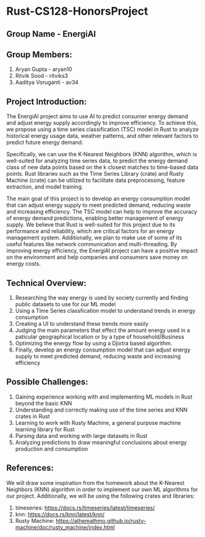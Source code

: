 # Rust-CS128-HonorsProject
## Group Name - EnergiAI

## Group Members:
 
1. Aryan Gupta - aryan10
2. Ritvik Sood - ritviks3
3. Aaditya Voruganti - av34

## Project Introduction:
  
The EnergiAI project aims to use AI to predict consumer energy demand and adjust energy supply accordingly to improve efficiency. To achieve this, we propose using   a time series classification (TSC) model in Rust to analyze historical energy usage data, weather patterns, and other relevant factors to predict future energy       demand.

Specifically, we can use the K-Nearest Neighbors (KNN) algorithm, which is well-suited for analyzing time series data, to predict the energy demand class of new  data points based on the k closest matches to time-based data points. Rust libraries such as the Time Series Library (crate) and Rusty Machine (crate) can be utilized to facilitate data preprocessing, feature extraction, and model training.

The main goal of this project is to develop an energy consumption model that can adjust energy supply to meet predicted demand, reducing waste and increasing efficiency. The TSC model can help to improve the accuracy of energy demand predictions, enabling better management of energy supply. We believe that Rust is well-suited for this project due to its performance and reliability, which are critical factors for an energy management system. Additionally, we plan to make use of some of its useful features like network communication and multi-threading. By improving energy efficiency, the EnergiAI project can have a positive impact on the environment and help companies and consumers save money on energy costs.

## Technical Overview:
  
 1. Researching the way energy is used by society currently and finding public datasets to use for our ML model
 2. Using a Time Series classfication model to understand trends in energy consumption
 3. Creating a UI to understand these trends more easily
 4. Judging the main parameters that effect the amount energy used in a paticular geographical location or by a type of household/Business
 5. Optimizing the energy flow by using a Djixtra based algorithm.
 6. Finally, develop an energy consumption model that can adjust energy supply to meet predicted demand, reducing waste and increasing efficiency

## Possible Challenges:

1. Gaining experience working with and implementing ML models in Rust beyond the basic KNN
2. Understanding and correctly making use of the time series and KNN crates in Rust
3. Learning to work with Rusty Machine, a general purpose machine learning library for Rust
4. Parsing data and working with large datasets in Rust
5. Analyzing predictions to draw meaningful conclusions about energy production and consumption

## References:

We will draw some inspiration from the homework about the K-Nearest Neighbors (KNN) algorithm in order to implement our own ML algorithms for our project. Additionally, we will be using the following crates and libraries:

1. timeseries: https://docs.rs/timeseries/latest/timeseries/
2. knn: https://docs.rs/knn/latest/knn/ 
3. Rusty Machine: https://athemathmo.github.io/rusty-machine/doc/rusty_machine/index.html
